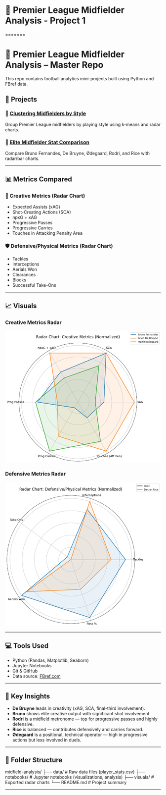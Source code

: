 # 🧠 Premier League Midfielder Analysis - Project 1
=======
# 🧠 Premier League Midfielder Analysis – Master Repo

This repo contains football analytics mini-projects built using Python and FBref data.

## 📁 Projects

### 🔹 [Clustering Midfielders by Style](clustering/README.md)
Group Premier League midfielders by playing style using k-means and radar charts.

### 🔹 [Elite Midfielder Stat Comparison](basic_stats_analysis/README.md)
Compare Bruno Fernandes, De Bruyne, Ødegaard, Rodri, and Rice with radar/bar charts.

---

## 📊 Metrics Compared

### 🎨 Creative Metrics (Radar Chart)
- Expected Assists (xAG)
- Shot-Creating Actions (SCA)
- npxG + xAG
- Progressive Passes
- Progressive Carries
- Touches in Attacking Penalty Area

### 🛡️ Defensive/Physical Metrics (Radar Chart)
- Tackles
- Interceptions
- Aerials Won
- Clearances
- Blocks
- Successful Take-Ons

---

## 📈 Visuals

### Creative Metrics Radar  
<img src="visuals/attacking_radar.png" width="600"/>

### Defensive Metrics Radar  
<img src="visuals/defensive_radar.png" width="600"/>

---

## 💻 Tools Used

- Python (Pandas, Matplotlib, Seaborn)
- Jupyter Notebooks
- Git & GitHub
- Data source: [FBref.com](https://fbref.com/)

---

## 🧠 Key Insights

- **De Bruyne** leads in creativity (xAG, SCA, final-third involvement).
- **Bruno** shows elite creative output with significant shot involvement.
- **Rodri** is a midfield metronome — top for progressive passes and highly defensive.
- **Rice** is balanced — contributes defensively and carries forward.
- **Ødegaard** is a positional, technical operator — high in progressive actions but less involved in duels.

---

## 📂 Folder Structure

midfield-analysis/
├── data/          # Raw data files (player_stats.csv)
├── notebooks/     # Jupyter notebooks (visualizations, analysis)
├── visuals/       # Exported radar charts
└── README.md      # Project summary

---